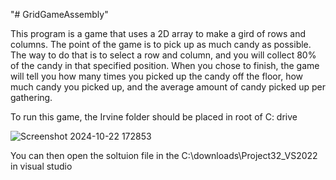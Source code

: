 "# GridGameAssembly" 


This program is a game that uses a 2D array to make a gird of rows and columns. The point of the game is to pick up as much candy as possible. 
The way to do that is to select a row and column, and you will collect 80% of the candy in that specified position.
When you chose to finish, the game will tell you how many times you picked up the candy off the floor, how much candy you picked up, and the average amount of candy picked up per gathering.



To run this game, the Irvine folder should be placed in root of C: drive


![Screenshot 2024-10-22 172853](https://github.com/user-attachments/assets/8e141262-740c-4bb9-8227-1af5de7bd0b1)




You can then open the soltuion file in the C:\downloads\Project32_VS2022 in visual studio
